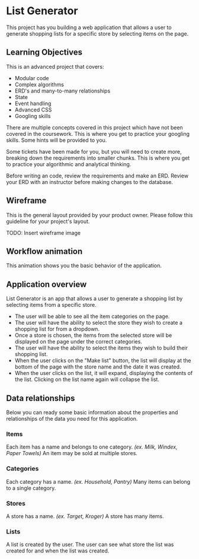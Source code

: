 # List Generator

This project has you building a web application that allows a user to generate shopping lists for a specific store by selecting items on the page.

## Learning Objectives

This is an advanced project that covers:

- Modular code
- Complex algorithms
- ERD's and many-to-many relationships
- State
- Event handling
- Advanced CSS
- Googling skills

There are multiple concepts covered in this project which have not been covered in the coursework. This is where you get to practice your googling skills. Some hints will be provided to you.

Some tickets have been made for you, but you will need to create more, breaking down the requirements into smaller chunks. This is where you get to practice your algorithmic and analytical thinking.

Before writing an code, review the requirements and make an ERD. Review your ERD with an instructor before making changes to the database.

## Wireframe

This is the general layout provided by your product owner. Please follow this guideline for your project's layout.

TODO: Insert wireframe image

## Workflow animation

This animation shows you the basic behavior of the application.

## Application overview

List Generator is an app that allows a user to generate a shopping list by selecting items from a specific store.

- The user will be able to see all the item categories on the page.
- The user will have the ability to select the store they wish to create a shopping list for from a dropdown.
- Once a store is chosen, the items from the selected store will be displayed on the page under the correct categories.
- The user will have the ability to select the items they wish to build their shopping list.
- When the user clicks on the "Make list" button, the list will display at the bottom of the page with the store name and the date it was created.
- When the user clicks on the list, it will expand, displaying the contents of the list. Clicking on the list name again will collapse the list.

## Data relationships

Below you can ready some basic information about the properties and relationships of the data you need for this application.

### Items

Each item has a name and belongs to one category. _(ex. Milk, Windex, Paper Towels)_
An item may be sold at multiple stores.

### Categories

Each category has a name. _(ex. Household, Pantry)_
Many items can belong to a single category.

### Stores

A store has a name. _(ex. Target, Kroger)_
A store has many items.

### Lists

A list is created by the user.
The user can see what store the list was created for and when the list was created.
